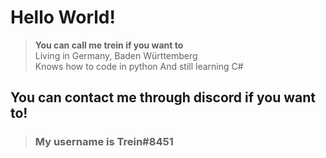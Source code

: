 # Hello World!
> **You can call me trein if you want to** \
> Living in Germany, Baden Württemberg \
> Knows how to code in python
> And still learning C#
>
## You can contact me through discord if you want to!
> ### My username is Trein#8451
